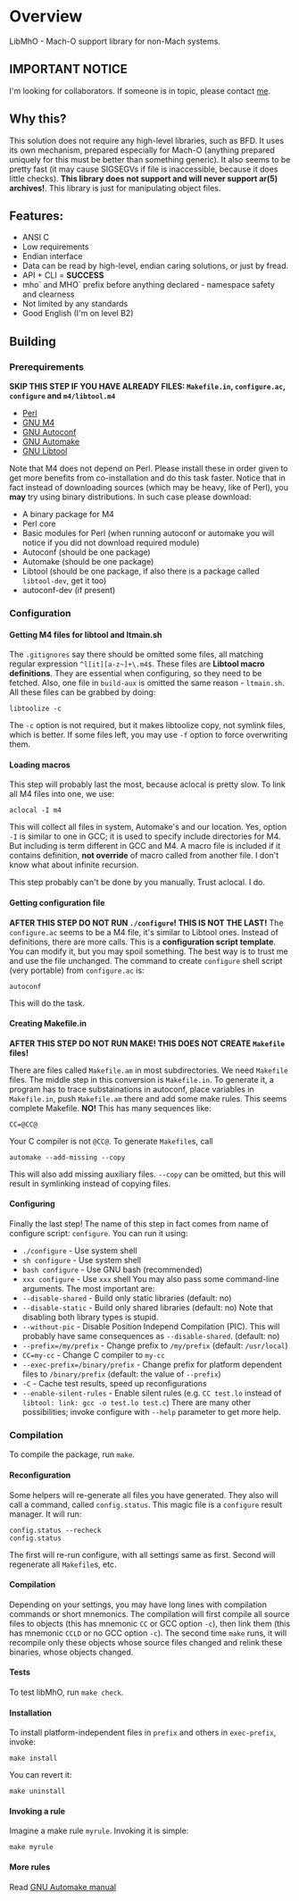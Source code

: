 # Overview
LibMhO - Mach-O support library for non-Mach systems.
## IMPORTANT NOTICE
I'm looking for collaborators. If someone is in topic, please contact [me](mailto:kaszycki@mail.com?subject=Collaboration).
## Why this?
This solution does not require any high-level libraries, such as BFD. It uses its own mechanism, prepared especially for Mach-O (anything prepared uniquely for this must be better than something generic).
It also seems to be pretty fast (it may cause SIGSEGVs if file is inaccessible, because it does little checks). **This library does not support and will never support ar(5) archives!**. This library is
just for manipulating object files.
## Features:
 - ANSI C
 - Low requirements
 - Endian interface
 - Data can be read by high-level, endian caring solutions, or just by fread.
 - API + CLI = **SUCCESS**
 - mho\` and MHO\` prefix before anything declared - namespace safety and clearness
 - Not limited by any standards
 - Good English (I'm on level B2)

## Building
### Prerequirements
**SKIP THIS STEP IF YOU HAVE ALREADY FILES: `Makefile.in`, `configure.ac`, `configure` and `m4/libtool.m4`**
 - [Perl](http://www.perl.org)
 - [GNU M4](http://www.gnu.org/software/m4)
 - [GNU Autoconf](http://www.gnu.org/software/autoconf)
 - [GNU Automake](http://www.gnu.org/software/automake)
 - [GNU Libtool](http://www.gnu.org/software/libtool)

Note that M4 does not depend on Perl.
Please install these in order given to get more benefits from co-installation and do this task faster. Notice that in fact instead of downloading sources (which may be heavy, like of Perl), you **may**
try using binary distributions. In such case please download:
 - A binary package for M4
 - Perl core
 - Basic modules for Perl (when running autoconf or automake you will notice if you did not download required module)
 - Autoconf (should be one package)
 - Automake (should be one package)
 - Libtool (should be one package, if also there is a package called `libtool-dev`, get it too)
 - autoconf-dev (if present)

### Configuration
#### Getting M4 files for libtool and ltmain.sh
The `.gitignores` say there should be omitted some files, all matching regular expression `^l[it][a-z~]+\.m4$`. These files are **Libtool macro definitions**. They are essential when configuring, so they
need to be fetched. Also, one file in `build-aux` is omitted the same reason - `ltmain.sh`. All these files can be grabbed by doing:

	libtoolize -c

The `-c` option is not required, but it makes libtoolize copy, not symlink files, which is better. If some files left, you may use `-f` option to force overwriting them.

#### Loading macros
This step will probably last the most, because aclocal is pretty slow. To link all M4 files into one, we use:

	aclocal -I m4

This will collect all files in system, Automake's and our location. Yes, option `-I` is similar to one in GCC; it is used to specify include directories for M4. But including is term different in GCC and
M4. A macro file is included if it contains definition, **not override** of macro called from another file. I don't know what about infinite recursion.

This step probably can't be done by you manually.
Trust aclocal. I do.

#### Getting configuration file
**AFTER THIS STEP DO NOT RUN `./configure`! THIS IS NOT THE LAST!**
The `configure.ac` seems to be a M4 file, it's similar to Libtool ones. Instead of definitions, there are more calls. This is a **configuration script template**. You can modify it, but you may spoil
something. The best way is to trust me and use the file unchanged. The command to create `configure` shell script (very portable) from `configure.ac` is:

	autoconf

This will do the task.

#### Creating Makefile.in
**AFTER THIS STEP DO NOT RUN MAKE! THIS DOES NOT CREATE `Makefile` files!**

There are files called `Makefile.am` in most subdirectories. We need `Makefile` files. The middle step in this conversion is `Makefile.in`. To generate it, a program has to trace substainations in autoconf,
place variables in `Makefile.in`, push `Makefile.am` there and add some make rules. This seems complete Makefile. **NO!** This has many sequences like:

	CC=@CC@

Your C compiler is not `@CC@`.
To generate `Makefile`s, call

	automake --add-missing --copy

This will also add missing auxiliary files. `--copy` can be omitted, but this will result in symlinking instead of copying files.

#### Configuring
Finally the last step! The name of this step in fact comes from name of configure script: `configure`. You can run it using:
 - `./configure` - Use system shell
 - `sh configure` - Use system shell
 - `bash configure` - Use GNU bash (recommended)
 - `xxx configure` - Use `xxx` shell
You may also pass some command-line arguments. The most important are:
 - `--disable-shared` - Build only static libraries (default: no)
 - `--disable-static` - Build only shared libraries (default: no)
Note that disabling both library types is stupid.
 - `--without-pic` - Disable Position Independ Compilation (PIC). This will probably have same consequences as `--disable-shared`. (default: no)
 - `--prefix=/my/prefix` - Change prefix to `/my/prefix` (default: `/usr/local`)
 - `CC=my-cc` - Change C compiler to `my-cc`
 - `--exec-prefix=/binary/prefix` - Change prefix for platform dependent files to `/binary/prefix` (default: the value of `--prefix`)
 - `-C` - Cache test results, speed up reconfigurations
 - `--enable-silent-rules` - Enable silent rules (e.g. `CC test.lo` instead of `libtool: link: gcc -o test.lo test.c`)
There are many other possibilities; invoke configure with `--help` parameter to get more help.

### Compilation
To compile the package, run `make`.

#### Reconfiguration
Some helpers will re-generate all files you have generated. They also will call a command, called `config.status`. This magic file is a `configure` result manager. It will run:

	config.status --recheck
	config.status

The first will re-run configure, with all settings same as first. Second will regenerate all `Makefile`s, etc.

#### Compilation
Depending on your settings, you may have long lines with compilation commands or short mnemonics. The compilation will first compile all source files to objects (this has mnemonic `CC` or GCC option
`-c`), then link them (this has mnemonic `CCLD` or no GCC option `-c`). The second time `make` runs, it will recompile only these objects whose source files changed and relink these binaries, whose
objects changed.

#### Tests
To test libMhO, run `make check`.

#### Installation
To install platform-independent files in `prefix` and others in `exec-prefix`, invoke:

	make install

You can revert it:

	make uninstall

#### Invoking a rule
Imagine a make rule `myrule`. Invoking it is simple:

	make myrule

#### More rules
Read [GNU Automake manual](http://www.gnu.org/software/automake/manual/automake.html)
